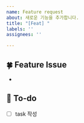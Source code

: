 ```yaml
---
name: Feature request
about: 새로운 기능을 추가합니다.
title: "[Feat] "
labels: ''
assignees: ''

---
```


## 🍀 Feature Issue
- 

## 📝 To-do
- [ ] task 작성
